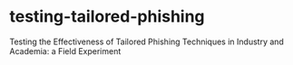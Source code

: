 # testing-tailored-phishing
Testing the Effectiveness of Tailored Phishing Techniques in Industry and Academia: a Field Experiment
